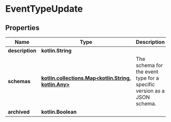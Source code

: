 
# EventTypeUpdate

## Properties
Name | Type | Description | Notes
------------ | ------------- | ------------- | -------------
**description** | **kotlin.String** |  | 
**schemas** | [**kotlin.collections.Map&lt;kotlin.String, kotlin.Any&gt;**](kotlin.Any.md) | The schema for the event type for a specific version as a JSON schema. |  [optional]
**archived** | **kotlin.Boolean** |  |  [optional]



